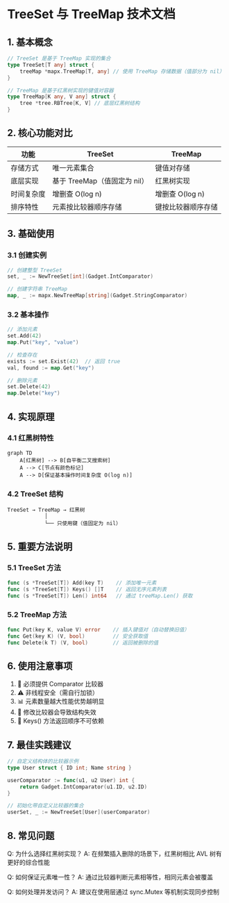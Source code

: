 # TreeSet 与 TreeMap 技术文档

## 1. 基本概念
```go
// TreeSet 是基于 TreeMap 实现的集合
type TreeSet[T any] struct {
    treeMap *mapx.TreeMap[T, any] // 使用 TreeMap 存储数据（值部分为 nil）
}

// TreeMap 是基于红黑树实现的键值对容器
type TreeMap[K any, V any] struct {
    tree *tree.RBTree[K, V] // 底层红黑树结构
}
```

## 2. 核心功能对比

| 功能        | TreeSet                     | TreeMap                   |
|-----------|-----------------------------|---------------------------|
| 存储方式     | 唯一元素集合                   | 键值对存储                  |
| 底层实现     | 基于 TreeMap（值固定为 nil）    | 红黑树实现                  |
| 时间复杂度   | 增删查 O(log n)              | 增删查 O(log n)           |
| 排序特性    | 元素按比较器顺序存储             | 键按比较器顺序存储           |

## 3. 基础使用

### 3.1 创建实例
```go
// 创建整型 TreeSet
set, _ := NewTreeSet[int](Gadget.IntComparator)

// 创建字符串 TreeMap
map, _ := mapx.NewTreeMap[string](Gadget.StringComparator)
```

### 3.2 基本操作
```go
// 添加元素
set.Add(42)
map.Put("key", "value")

// 检查存在
exists := set.Exist(42)  // 返回 true
val, found := map.Get("key")

// 删除元素
set.Delete(42)
map.Delete("key")
```

## 4. 实现原理

### 4.1 红黑树特性
```mermaid
graph TD
    A[红黑树] --> B[自平衡二叉搜索树]
    A --> C[节点有颜色标记]
    A --> D[保证基本操作时间复杂度 O(log n)]
```

### 4.2 TreeSet 结构
```
TreeSet → TreeMap → 红黑树
            │
            └── 只使用键（值固定为 nil）
```

## 5. 重要方法说明

### 5.1 TreeSet 方法
```go
func (s *TreeSet[T]) Add(key T)    // 添加唯一元素
func (s *TreeSet[T]) Keys() []T    // 返回无序元素列表
func (s *TreeSet[T]) Len() int64   // 通过 treeMap.Len() 获取
```

### 5.2 TreeMap 方法
```go
func Put(key K, value V) error    // 插入键值对（自动替换旧值）
func Get(key K) (V, bool)         // 安全获取值
func Delete(k T) (V, bool)        // 返回被删除的值
```

## 6. 使用注意事项
1. 🔑 必须提供 Comparator 比较器
2. ⚠️ 非线程安全（需自行加锁）
3. 📊 元素数量越大性能优势越明显
4. 🔄 修改比较器会导致结构失效
5. 🚫 Keys() 方法返回顺序不可依赖

## 7. 最佳实践建议
```go
// 自定义结构体的比较器示例
type User struct { ID int; Name string }

userComparator := func(u1, u2 User) int {
    return Gadget.IntComparator(u1.ID, u2.ID)
}

// 初始化带自定义比较器的集合
userSet, _ := NewTreeSet[User](userComparator)
```

## 8. 常见问题
Q: 为什么选择红黑树实现？
A: 在频繁插入删除的场景下，红黑树相比 AVL 树有更好的综合性能

Q: 如何保证元素唯一性？
A: 通过比较器判断元素相等性，相同元素会被覆盖

Q: 如何处理并发访问？
A: 建议在使用层通过 sync.Mutex 等机制实现同步控制
```
